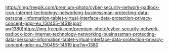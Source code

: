https://img.freepik.com/premium-photo/cyber-security-network-padlock-icon-internet-technology-networking-businessman-protecting-data-personal-information-tablet-virtual-interface-data-protection-privacy-concept-gdpr-eu_150455-14519.jpg?w=1380)https://img.freepik.com/premium-photo/cyber-security-network-padlock-icon-internet-technology-networking-businessman-protecting-data-personal-information-tablet-virtual-interface-data-protection-privacy-concept-gdpr-eu_150455-14519.jpg?w=1380
